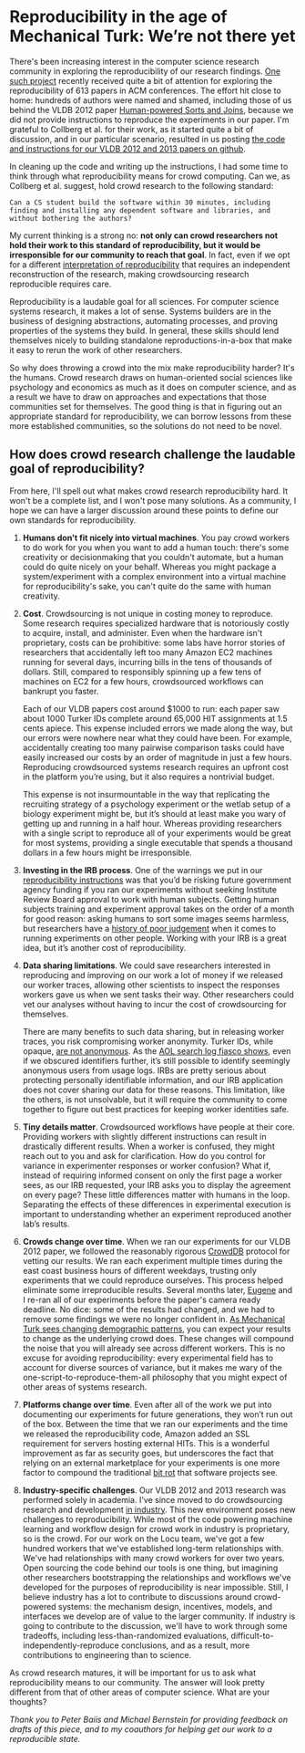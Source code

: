 # Reproducibility in the age of Mechanical Turk: We’re not there yet

There's been increasing interest in the computer science research community in exploring the reproducibility of our research findings.  [One such project](http://reproducibility.cs.arizona.edu/) recently received quite a bit of attention for exploring the reproducibility of 613 papers in ACM conferences.  The effort hit close to home: hundreds of authors were named and shamed, including those of us behind the VLDB 2012 paper [Human-powered Sorts and Joins](http://marcua.net/papers/qurk-vldb2012.pdf), because we did not provide instructions to reproduce the experiments in our paper.  I'm grateful to Collberg et al. for their work, as it started quite a bit of discussion, and in our particular scenario, resulted in us posting [the code and instructions for our VLDB 2012 and 2013 papers on github](https://github.com/marcua/qurk_experiments).

In cleaning up the code and writing up the instructions, I had some time to think through what reproducibility means for crowd computing.  Can we, as Collberg et al. suggest, hold crowd research to the following standard:

	Can a CS student build the software within 30 minutes, including finding and installing any dependent software and libraries, and without bothering the authors?

My current thinking is a strong no: <b>not only can crowd researchers not hold their work to this standard of reproducibility, but it would be irresponsible for our community to reach that goal</b>.  In fact, even if we opt for a different [interpretation of reproducibility](http://cs.brown.edu/~sk/Memos/Examining-Reproducibility/) that requires an independent reconstruction of the research, making crowdsourcing research reproducible requires care.

Reproducibility is a laudable goal for all sciences.  For computer science systems research, it makes a lot of sense.  Systems builders are in the business of designing abstractions, automating processes, and proving properties of the systems they build.  In general, these skills should lend themselves nicely to building standalone reproductions-in-a-box that make it easy to rerun the work of other researchers.

So why does throwing a crowd into the mix make reproducibility harder?  It's the humans.  Crowd research draws on human-oriented social sciences like psychology and economics as much as it does on computer science, and as a result we have to draw on approaches and expectations that those communities set for themselves.  The good thing is that in figuring out an appropriate standard for reproducibility, we can borrow lessons from these more established communities, so the solutions do not need to be novel.

## How does crowd research challenge the laudable goal of reproducibility?

From here, I'll spell out what makes crowd research reproducibility hard.  It won't be a complete list, and I won't pose many solutions.  As a community, I hope we can have a larger discussion around these points to define our own standards for reproducibility.

1. <b>Humans don't fit nicely into virtual machines</b>.  You pay crowd workers to do work for you when you want to add a human touch: there's some creativity or decisionmaking that you couldn't automate, but a human could do quite nicely on your behalf.  Whereas you might package a system/experiment with a complex environment into a virtual machine for reproducibility's sake, you can't quite do the same with human creativity.

1. <b>Cost</b>. Crowdsourcing is not unique in costing money to reproduce. Some research requires specialized hardware that is notoriously costly to acquire, install, and administer. Even when the hardware isn't proprietary, costs can be prohibitive: some labs have horror stories of researchers that accidentally left too many Amazon EC2 machines running for several days, incurring bills in the tens of thousands of dollars.  Still, compared to responsibly spinning up a few tens of machines on EC2 for a few hours, crowdsourced workflows can bankrupt you faster.
  
    Each of our VLDB papers cost around $1000 to run: each paper saw about 1000 Turker IDs complete around 65,000 HIT assignments at 1.5 cents apiece.  This expense included errors we made along the way, but our errors were nowhere near what they could have been.  For example, accidentally creating too many pairwise comparison tasks could have easily increased our costs by an order of magnitude in just a few hours.  Reproducing crowdsourced systems research requires an upfront cost in the platform you’re using, but it also requires a nontrivial budget.
    
    This expense is not insurmountable in the way that replicating the recruiting strategy of a psychology experiment or the wetlab setup of a biology experiment might be, but it’s should at least make you wary of getting up and running in a half hour.  Whereas providing researchers with a single script to reproduce all of your experiments would be great for most systems, providing a single executable that spends a thousand dollars in a few hours might be irresponsible.

1. <b>Investing in the IRB process</b>.  One of the warnings we put in our [reproducibility instructions](https://github.com/marcua/qurk_experiments) was that you’d be risking future government agency funding if you ran our experiments without seeking Institute Review Board approval to work with human subjects.  Getting human subjects training and experiment approval takes on the order of a month for good reason: asking humans to sort some images seems harmless, but researchers have a [history of poor judgement](https://en.wikipedia.org/wiki/Unethical_human_experimentation_in_the_United_States) when it comes to running experiments on other people.  Working with your IRB is a great idea, but it’s another cost of reproducibility.

1. <b>Data sharing limitations</b>.  We could save researchers interested in reproducing and improving on our work a lot of money if we released our worker traces, allowing other scientists to inspect the responses workers gave us when we sent tasks their way.  Other researchers could vet our analyses without having to incur the cost of crowdsourcing for themselves.

    There are many benefits to such data sharing, but in releasing worker traces, you risk compromising worker anonymity.  Turker IDs, while opaque, [are not anonymous](http://crowdresearch.org/blog/?p=5177).  As the [AOL search log fiasco shows](https://en.wikipedia.org/wiki/AOL_search_data_scandal), even if we obscured identifiers further, it’s still possible to identify seemingly anonymous users from usage logs.  IRBs are pretty serious about protecting personally identifiable information, and our IRB application does not cover sharing our data for these reasons. This limitation, like the others, is not unsolvable, but it will require the community to come together to figure out best practices for keeping worker identities safe.

1. <b>Tiny details matter</b>. Crowdsourced workflows have people at their core.  Providing workers with slightly different instructions can result in drastically different results.  When a worker is confused, they might reach out to you and ask for clarification.  How do you control for variance in experimenter responses or worker confusion?  What if, instead of requiring informed consent on only the first page a worker sees, as our IRB requested, your IRB asks you to display the agreement on every page?  These little differences matter with humans in the loop.  Separating the effects of these differences in experimental execution is important to understanding whether an experiment reproduced another lab’s results.

1. <b>Crowds change over time</b>.  When we ran our experiments for our VLDB 2012 paper, we followed the reasonably rigorous [CrowdDB](https://amplab.cs.berkeley.edu/publication/crowddb-answering-queries-with-crowdsourcing/) protocol for vetting our results.  We ran each experiment multiple times during the east coast business hours of different weekdays, trusting only experiments that we could reproduce ourselves.  This process helped eliminate some irreproducible results.  Several months later, [Eugene](http://sirrice.com) and I re-ran all of our experiments before the paper's camera ready deadline.  No dice: some of the results had changed, and we had to remove some findings we were no longer confident in.  [As Mechanical Turk sees changing demographic patterns](https://www.ics.uci.edu/~jwross/pubs/RossEtAl-WhoAreTheCrowdworkers-altCHI2010.pdf), you can expect your results to change as the underlying crowd does.  These changes will compound the noise that you will already see across different workers.  This is no excuse for avoiding reproducibility: every experimental field has to account for diverse sources of variance, but it makes me wary of the one-script-to-reproduce-them-all philosophy that you might expect of other areas of systems research.

1. <b>Platforms change over time</b>. Even after all of the work we put into documenting our experiments for future generations, they won’t run out of the box.  Between the time that we ran our experiments and the time we released the reproducibility code, Amazon added an SSL requirement for servers hosting external HITs.  This is a wonderful improvement as far as security goes, but underscores the fact that relying on an external marketplace for your experiments is one more factor to compound the traditional [bit rot](https://en.wikipedia.org/wiki/Software_rot) that software projects see.

1. <b>Industry-specific challenges</b>.  Our VLDB 2012 and 2013 research was performed solely in academia.  I've since moved to do crowdsourcing research and development [in industry](http://blog.locu.com/post/25389032496/the-locu-workflow-a-crawler-a-learner-and-a-crowd).  This new environment poses new challenges to reproducibility.  While most of the code powering machine learning and workflow design for crowd work in industry is proprietary, so is the crowd.  For our work on the Locu team, we've got a few hundred workers that we've established long-term relationships with.  We've had relationships with many crowd workers for over two years.  Open sourcing the code behind our tools is one thing, but imagining other researchers bootstrapping the relationships and workflows we've developed for the purposes of reproducibility is near impossible.  Still, I believe industry has a lot to contribute to discussions around crowd-powered systems: the mechanism design, incentives, models, and interfaces we develop are of value to the larger community.  If industry is going to contribute to the discussion, we'll have to work through some tradeoffs, including less-than-randomized evaluations, difficult-to-independently-reproduce conclusions, and as a result, more contributions to engineering than to science.

As crowd research matures, it will be important for us to ask what reproducibility means to our community.  The answer will look pretty different from that of other areas of computer science.  What are your thoughts?

*Thank you to Peter Baiis and Michael Bernstein for providing feedback on drafts of this piece, and to my coauthors for helping get our work to a reproducible state.*